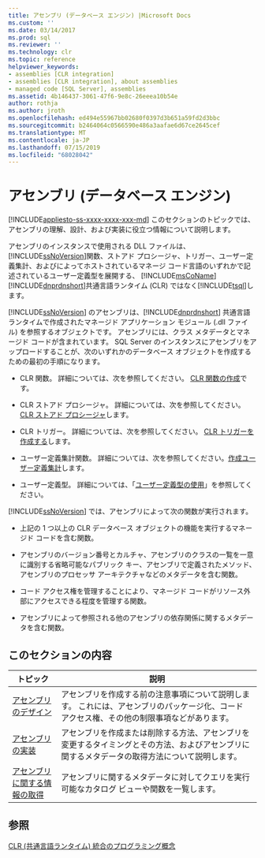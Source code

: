 ```yaml
---
title: アセンブリ (データベース エンジン) |Microsoft Docs
ms.custom: ''
ms.date: 03/14/2017
ms.prod: sql
ms.reviewer: ''
ms.technology: clr
ms.topic: reference
helpviewer_keywords:
- assemblies [CLR integration]
- assemblies [CLR integration], about assemblies
- managed code [SQL Server], assemblies
ms.assetid: 4b146437-3061-47f6-9e8c-26eeea10b54e
author: rothja
ms.author: jroth
ms.openlocfilehash: ed494e55967bb02680f0397d3b651a59fd2d3bbc
ms.sourcegitcommit: b2464064c0566590e486a3aafae6d67ce2645cef
ms.translationtype: MT
ms.contentlocale: ja-JP
ms.lasthandoff: 07/15/2019
ms.locfileid: "68028042"
---
```

# <a name="assemblies-database-engine"></a>アセンブリ (データベース エンジン)
[!INCLUDE[appliesto-ss-xxxx-xxxx-xxx-md](../../includes/appliesto-ss-xxxx-xxxx-xxx-md.md)]
  このセクションのトピックでは、アセンブリの理解、設計、および実装に役立つ情報について説明します。  
  
 アセンブリのインスタンスで使用される DLL ファイルは、[!INCLUDE[ssNoVersion](../../includes/ssnoversion-md.md)]関数、ストアド プロシージャ、トリガー、ユーザー定義集計、およびによってホストされているマネージ コード言語のいずれかで記述されているユーザー定義型を展開する、 [!INCLUDE[msCoName](../../includes/msconame-md.md)] [!INCLUDE[dnprdnshort](../../includes/dnprdnshort-md.md)]共通言語ランタイム (CLR) ではなく[!INCLUDE[tsql](../../includes/tsql-md.md)]します。  
  
 [!INCLUDE[ssNoVersion](../../includes/ssnoversion-md.md)] のアセンブリは、[!INCLUDE[dnprdnshort](../../includes/dnprdnshort-md.md)] 共通言語ランタイムで作成されたマネージド アプリケーション モジュール (.dll ファイル) を参照するオブジェクトです。 アセンブリには、クラス メタデータとマネージド コードが含まれています。 SQL Server のインスタンスにアセンブリをアップロードすることが、次のいずれかのデータベース オブジェクトを作成するための最初の手順になります。  
  
-   CLR 関数。 詳細については、次を参照してください。 [CLR 関数の作成](../../relational-databases/user-defined-functions/create-clr-functions.md)です。  
  
-   CLR ストアド プロシージャ。 詳細については、次を参照してください。 [CLR ストアド プロシージャ](https://msdn.microsoft.com/library/bbdd51b2-a9b4-4916-ba6f-7957ac6c3f33)します。  
  
-   CLR トリガー。 詳細については、次を参照してください。 [CLR トリガーを作成する](../../relational-databases/triggers/create-clr-triggers.md)します。  
  
-   ユーザー定義集計関数。 詳細については、次を参照してください。[作成ユーザー定義集計](../../relational-databases/user-defined-functions/create-user-defined-aggregates.md)します。  
  
-   ユーザー定義型。 詳細については、「[ユーザー定義型の使用](../../relational-databases/native-client/features/using-user-defined-types.md)」を参照してください。  
  
 [!INCLUDE[ssNoVersion](../../includes/ssnoversion-md.md)] では、アセンブリによって次の関数が実行されます。  
  
-   上記の 1 つ以上の CLR データベース オブジェクトの機能を実行するマネージド コードを含む関数。  
  
-   アセンブリのバージョン番号とカルチャ、アセンブリのクラスの一覧を一意に識別する省略可能なパブリック キー、アセンブリで定義されたメソッド、アセンブリのプロセッサ アーキテクチャなどのメタデータを含む関数。  
  
-   コード アクセス権を管理することにより、マネージド コードがリソース外部にアクセスできる程度を管理する関数。  
  
-   アセンブリによって参照される他のアセンブリの依存関係に関するメタデータを含む関数。  
  
## <a name="in-this-section"></a>このセクションの内容  
  
|トピック|説明|  
|-----------|-----------------|  
|[アセンブリのデザイン](../../relational-databases/clr-integration/assemblies-designing.md)|アセンブリを作成する前の注意事項について説明します。 これには、アセンブリのパッケージ化、コード アクセス権、その他の制限事項などがあります。|  
|[アセンブリの実装](../../relational-databases/clr-integration/assemblies-implementing.md)|アセンブリを作成または削除する方法、アセンブリを変更するタイミングとその方法、およびアセンブリに関するメタデータの取得方法について説明します。|  
|[アセンブリに関する情報の取得](../../relational-databases/clr-integration/assemblies-getting-information.md)|アセンブリに関するメタデータに対してクエリを実行可能なカタログ ビューや関数を一覧します。|  
  
## <a name="see-also"></a>参照  
 [CLR &#40;共通言語ランタイム&#41; 統合のプログラミング概念](../../relational-databases/clr-integration/common-language-runtime-clr-integration-programming-concepts.md)  
  
  
